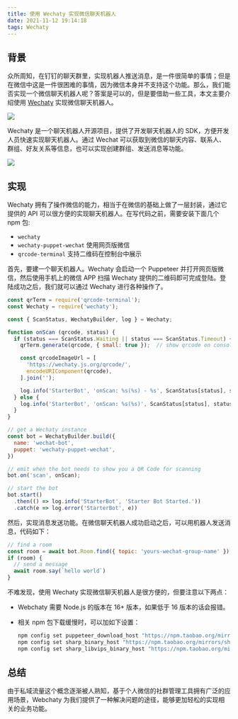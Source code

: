 ```yaml
---
title: 使用 Wechaty 实现微信聊天机器人
date: 2021-11-12 19:14:18
tags: Wechaty
---
```



## 背景

众所周知，在钉钉的聊天群里，实现机器人推送消息，是一件很简单的事情；但是在微信中这是一件很困难的事情，因为微信本身并不支持这个功能。那么，我们能否实现一个微信聊天机器人呢？答案是可以的，但是要借助一些工具，本文主要介绍使用 [Wechaty](https://wechaty.js.org/) 实现微信聊天机器人。

![](https://camo.githubusercontent.com/8663c7fa27f9849e4002ca4d8f4b032c420e0ecce53757c2f6c1859a250561ee/68747470733a2f2f776563686174792e6a732e6f72672f696d672f776563686174792d6c6f676f2e737667)


Wechaty 是一个聊天机器人开源项目，提供了开发聊天机器人的 SDK，方便开发人员快速实现聊天机器人。通过 Wechat 可以获取到微信的聊天内容、联系人、群组、好友关系等信息，也可以实现创建群组、发送消息等功能。

![](https://wechaty.js.org/assets/images/architecture-ef4e78c0bf9d9b359328f3de8751ebb1.png)

## 实现

Wechaty 拥有了操作微信的能力，相当于在微信的基础上做了一层封装，通过它提供的 API 可以很方便的实现聊天机器人。在写代码之前，需要安装下面几个 npm 包:

- `wechaty` 
- `wechaty-puppet-wechat` 使用网页版微信
- `qrcode-terminal` 支持二维码在控制台中展示

首先，要建一个聊天机器人。Wechaty 会启动一个 Puppeteer 并打开网页版微信，然后使用手机上的微信 APP 扫描 Wechaty 提供的二维码即可完成登陆。登陆成功之后，我们就可以通过 Wechaty 进行各种操作了。

```JavaScript
const qrTerm = require('qrcode-terminal');
const Wechaty = require('wechaty');

const { ScanStatus, WechatyBuilder, log } = Wechaty;

function onScan (qrcode, status) {
  if (status === ScanStatus.Waiting || status === ScanStatus.Timeout) {
    qrTerm.generate(qrcode, { small: true });  // show qrcode on console

    const qrcodeImageUrl = [
      'https://wechaty.js.org/qrcode/',
      encodeURIComponent(qrcode),
    ].join('');

    log.info('StarterBot', 'onScan: %s(%s) - %s', ScanStatus[status], status, qrcodeImageUrl);
  } else {
    log.info('StarterBot', 'onScan: %s(%s)', ScanStatus[status], status);
  }
}

// get a Wechaty instance
const bot = WechatyBuilder.build({
  name: 'wechat-bot',
  puppet: 'wechaty-puppet-wechat',
})

// emit when the bot needs to show you a QR Code for scanning
bot.on('scan', onScan);

// start the bot
bot.start()
  .then(() => log.info('StarterBot', 'Starter Bot Started.'))
  .catch(e => log.error('StarterBot', e))
```
然后，实现消息发送功能。在微信聊天机器人成功启动之后，可以用机器人发送消息，代码如下：

```JavaScript
// find a room
const room = await bot.Room.find({ topic: 'yours-wechat-group-name' })
if (room) {
  // send a message
  await room.say(`hello world`)
}
```

不难发现，使用 Wechaty 实现微信聊天机器人是很方便的，但要注意以下两点：
- Webchaty 需要 Node.js 的版本在 16+ 版本，如果低于 16 版本的话会报错。
- 相关 npm 包下载缓慢时，可以加如下设置：
  
  ```Bash
  npm config set puppeteer_download_host "https://npm.taobao.org/mirrors"
  npm config set sharp_binary_host "https://npm.taobao.org/mirrors/sharp"
  npm config set sharp_libvips_binary_host "https://npm.taobao.org/mirrors/sharp-libvips"
  ```

## 总结

由于私域流量这个概念逐渐被人熟知，基于个人微信的社群管理工具拥有广泛的应用场景，Webchaty 为我们提供了一种解决问题的途径，能够更加轻松的实现相关的业务功能。